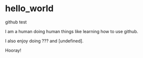 # hello_world
github test

I am a human doing human things like learning how to use github.

I also enjoy doing ??? and [undefined].

Hooray!
